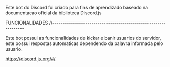 Este bot do Discord foi criado para fins de aprendizado baseado na documentacao oficial da biblioteca Discord.js

FUNCIONALIDADES //----------------------------------------------------------------

Este bot possui as funcionalidades de kickar e banir usuarios do servidor, este possui respostas automaticas dependendo da palavra informada pelo usuario. 

https://discord.js.org/#/

